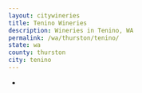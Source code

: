 ```yaml
---
layout: citywineries
title: Tenino Wineries
description: Wineries in Tenino, WA
permalink: /wa/thurston/tenino/
state: wa
county: thurston
city: tenino
---
```

-
